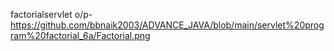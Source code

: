 factorialservlet o/p- https://github.com/bbnaik2003/ADVANCE_JAVA/blob/main/servlet%20program%20factorial_6a/Factorial.png
